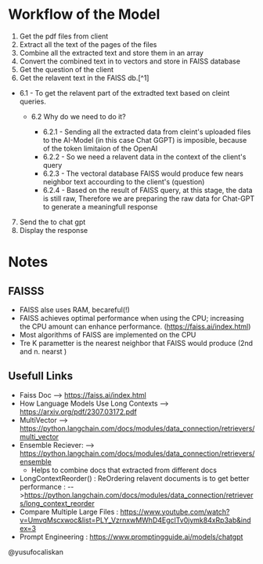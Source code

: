 # Workflow of the Model

1. Get the pdf files from client
2. Extract all the text of the pages of the files
3. Combine all the extracted text and store them in an array
4. Convert the combined text in to vectors and store in FAISS database
5. Get the question of the client
6. Get the relavent text in the FAISS db.[^1]

- 6.1 - To get the relavent part of the extradted text based on cleint queries.

  - 6.2 Why do we need to do it?

    - 6.2.1 - Sending all the extracted data from cleint's uploaded files to the AI-Model (in this case Chat GGPT) is imposible, because of the token limitaion of the OpenAI
    - 6.2.2 - So we need a relavent data in the context of the client's query
    - 6.2.3 - The vectoral database FAISS would produce few nears neighbor text accourding to the client's (question)
    - 6.2.4 - Based on the result of FAISS query, at this stage, the data is still raw,
      Therefore we are preparing the raw data for Chat-GPT to generate a meaningfull response

7. Send the to chat gpt
8. Display the response

# Notes

## FAISSS

- FAISS alse uses RAM, becareful(!)
- FAISS achieves optimal performance when using the CPU; increasing the CPU amount can enhance performance. (https://faiss.ai/index.html)
- Most algorithms of FAISS are implemented on the CPU
- Tre K parametter is the nearest neighbor that FAISS would produce (2nd and n. nearst )

## Usefull Links

- Faiss Doc --> https://faiss.ai/index.html
- How Language Models Use Long Contexts --> https://arxiv.org/pdf/2307.03172.pdf
- MultiVector --> https://python.langchain.com/docs/modules/data_connection/retrievers/multi_vector
- Ensemble Reciever: --> https://python.langchain.com/docs/modules/data_connection/retrievers/ensemble
  - Helps to combine docs that extracted from different docs
- LongContextReorder() : ReOrdering relavent documents is to get better performance : -->https://python.langchain.com/docs/modules/data_connection/retrievers/long_context_reorder
- Compare Multiple Large Files : https://www.youtube.com/watch?v=UmvqMscxwoc&list=PLY_VzrnxwMWhD4EgclTv0jymk84xRp3ab&index=3
- Prompt Engineering : https://www.promptingguide.ai/models/chatgpt

@yusufocaliskan
